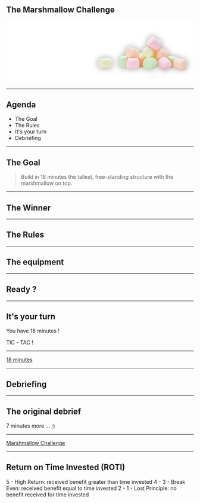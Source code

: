 ## The Marshmallow Challenge

![marshmallow](contents/images/marshmallow3.png)
<!-- .element style="border: 0; background: None; box-shadow: None" height="100%" width="100%" -->

----------

## Agenda

+ The Goal
+ The Rules
+ It's your turn
+ Debriefing

----------

## The Goal

> Build in 18 minutes the tallest, free-standing structure with the marshmallow on top.

----------

## The Winner

----------

## The Rules

----------

## The equipment

----------

## Ready ?

----------

## It's your turn

You have 18 minutes !

TIC - TAC !

----------

[18 minutes](https://www.youtube.com/watch?v=jqoIcQhsSEY)

----------

## Debriefing

----------

## The original debrief

7 minutes more ... ;)

----------

[Marshmallow Challenge](https://www.youtube.com/watch?v=H0_yKBitO8M)

----------

## Return on Time Invested (ROTI)

5 - High Return: received benefit greater than time invested
4 -
3 - Break Even: received benefit equal to time invested
2 -
1 - Lost Principle: no benefit received for time invested
